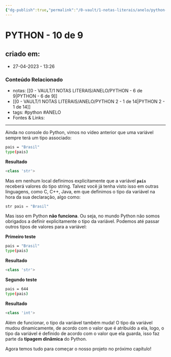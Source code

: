 ```yaml
---
{"dg-publish":true,"permalink":"/0-vault/1-notas-literais/anelo/python-10-de-9/","tags":["python","ANELO"],"dgHomeLink":true,"dgShowLocalGraph":true,"dgShowFileTree":true,"dgEnableSearch":true,"noteIcon":""}
---
```


# PYTHON - 10 de 9

## criado em: 
-  27-04-2023 - 13:26

### Conteúdo Relacionado
- notas: [[0 - VAULT/1 NOTAS LITERAIS/ANELO/PYTHON - 6 de 9\|PYTHON - 6 de 9]]
- [[0 - VAULT/1 NOTAS LITERAIS/ANELO/PYTHON 2 - 1 de 14\|PYTHON 2 - 1 de 14]]
- tags: #python #ANELO 
- Fontes & Links: 

---

Ainda no console do Python, vimos no vídeo anterior que uma variável sempre terá um tipo associado:

```bash
pais = "Brasil"
type(pais)
```

**Resultado**

```javascript
<class 'str'>
```

Mas em nenhum local definimos explicitamente que a variável **`pais`** receberá valores do tipo string. Talvez você já tenha visto isso em outras linguagens, como C, C++, Java, em que definimos o tipo da variável na hora da sua declaração, algo como:

```java
str pais = "Brasil"
```

Mas isso em Python **não funciona**. Ou seja, no mundo Python não somos obrigados a definir explicitamente o tipo da variável. Podemos até passar outros tipos de valores para a variável:

**Primeiro teste**

```bash
pais = "Brasil"
type(pais)
```

**Resultado**

```javascript
<class 'str'>
```

**Segundo teste**

```bash
pais = 644
type(pais)
```

**Resultado**

```javascript
<class 'int'>
```

Além de funcionar, o tipo da variável também muda! O tipo da variável mudou dinamicamente, de acordo com o valor que é atribuído a ela, logo, o tipo da variável é definido de acordo com o valor que ela guarda, isso faz parte da **tipagem dinâmica** do Python.

Agora temos tudo para começar o nosso projeto no próximo capítulo!
